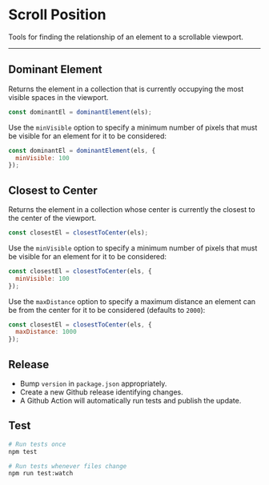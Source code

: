 # Scroll Position

Tools for finding the relationship of an element to a scrollable viewport.

---

## Dominant Element

Returns the element in a collection that is currently occupying the most visible spaces in the viewport.

```js
const dominantEl = dominantElement(els);
```

Use the `minVisible` option to specify a minimum number of pixels that must be visible for an element for it to be considered:

```js
const dominantEl = dominantElement(els, {
  minVisible: 100
});
```

## Closest to Center

Returns the element in a collection whose center is currently the closest to the center of the viewport.

```js
const closestEl = closestToCenter(els);
```

Use the `minVisible` option to specify a minimum number of pixels that must be visible for an element for it to be considered:

```js
const closestEl = closestToCenter(els, {
  minVisible: 100
});
```

Use the `maxDistance` option to specify a maximum distance an element can be from the center for it to be considered (defaults to `2000`):

```js
const closestEl = closestToCenter(els, {
  maxDistance: 1000
});
```

## Release

- Bump `version` in `package.json` appropriately.
- Create a new Github release identifying changes.
- A Github Action will automatically run tests and publish the update.

## Test

```sh
# Run tests once
npm test

# Run tests whenever files change
npm run test:watch
```